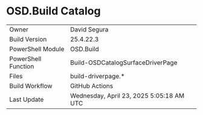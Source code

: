 ﻿# OSD.Build Catalog

| | |
|-|-|
| Owner | David Segura |
| Build Version | 25.4.22.3 |
| PowerShell Module | OSD.Build |
| PowerShell Function | Build-OSDCatalogSurfaceDriverPage |
| Files | build-driverpage.* |
| Build Workflow | GitHub Actions |
| Last Update | Wednesday, April 23, 2025 5:05:18 AM UTC |
